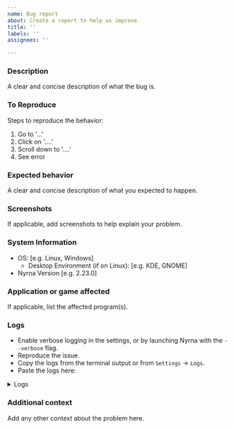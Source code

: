```yaml
---
name: Bug report
about: Create a report to help us improve
title: ''
labels: ''
assignees: ''

---
```


<!-- !!! -->
<!-- Before submitting a bug report, please read the troubleshooting guide at https://nyrna.merritt.codes/docs/troubleshooting -->
<!-- !!! -->

### Description
A clear and concise description of what the bug is.

### To Reproduce
Steps to reproduce the behavior:
1. Go to '...'
2. Click on '....'
3. Scroll down to '....'
4. See error

### Expected behavior
A clear and concise description of what you expected to happen.

### Screenshots
If applicable, add screenshots to help explain your problem.

### System Information
 - OS: [e.g. Linux, Windows]
    - Desktop Environment (if on Linux): [e.g. KDE, GNOME]
 - Nyrna Version [e.g. 2.23.0]

### Application or game affected
If applicable, list the affected program(s).

### Logs
- Enable verbose logging in the settings, or by launching Nyrna with the
  `--verbose` flag.
- Reproduce the issue.
- Copy the logs from the terminal output or from `Settings` -> `Logs`.
- Paste the logs here:

<details>
<summary>Logs</summary>

```
Paste logs here
```

</details>

### Additional context
Add any other context about the problem here.
